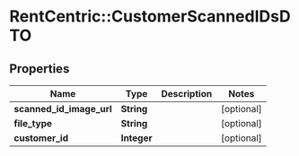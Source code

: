 # RentCentric::CustomerScannedIDsDTO

## Properties
Name | Type | Description | Notes
------------ | ------------- | ------------- | -------------
**scanned_id_image_url** | **String** |  | [optional] 
**file_type** | **String** |  | [optional] 
**customer_id** | **Integer** |  | [optional] 



